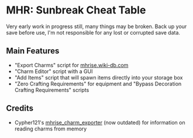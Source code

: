 # MHR: Sunbreak Cheat Table

Very early work in progress still, many things may be broken. Back up your save before use, I'm not responsible for any lost or corrupted save data.

## Main Features

- "Export Charms" script for [mhrise.wiki-db.com](https://mhrise.wiki-db.com/sim/?hl=en)
- "Charm Editor" script with a GUI
- "Add Items" script that will spawn items directly into your storage box
- "Zero Crafting Requirements" for equipment and "Bypass Decoration Crafting Requirements" scripts

## Credits

- Cypher121's [mhrise_charm_exporter](https://github.com/Cypher121/mhrise_charm_exporter) (now outdated) for information on reading charms from memory
